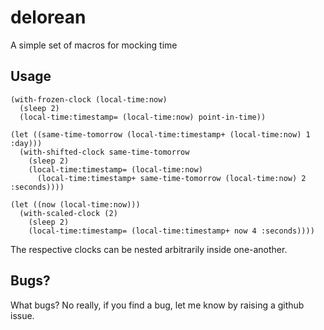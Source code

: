 # delorean

A simple set of macros for mocking time

## Usage

    (with-frozen-clock (local-time:now)
      (sleep 2)
      (local-time:timestamp= (local-time:now) point-in-time))
    
    (let ((same-time-tomorrow (local-time:timestamp+ (local-time:now) 1 :day)))
      (with-shifted-clock same-time-tomorrow
        (sleep 2)
        (local-time:timestamp= (local-time:now)
          (local-time:timestamp+ same-time-tomorrow (local-time:now) 2 :seconds))))
    
    (let ((now (local-time:now)))
      (with-scaled-clock (2)
        (sleep 2)
        (local-time:timestamp= (local-time:timestamp+ now 4 :seconds))))
    
The respective clocks can be nested arbitrarily inside one-another.

## Bugs?

What bugs?  No really, if you find a bug, let me know by raising a github issue.
